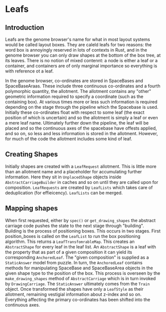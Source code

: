# Leafs

## Introduction

Leafs are the genome browser's name for what in most layout systems would be called layout boxes. They are caleld leafs for two reasons: the word box is annoyingly reserved in lots of contexts in Rust, and in the genome browser you can only draw shapes at the bottom of the box tree, at its leaves. There is no notion of mixed contennt: a node is either a leaf or a container, and containers are of only marginal importance so everything is with reference ot a leaf.

In the genome browser, co-ordinates are stored in SpaceBases and SpaceBaseAraas. These include three continuous co-ordinates and a fourth polymorphic quantity, the allotment. The allotment contains any "other" geometric information required to specify a coordinate (such as the containing box). At various times more or less such information is required depending on the stage through the pipeline which the Spacebase is used. Initially these co-ordinates float with respect to some leaf (the exact position of which is uncertain) and so the allotment is simply a leaf or even a mere leaf name. Ultimately further down the pipeline, the leaf will be placed and so the continuous axes of the spacebase have offests applied, and so on, so less and less information is stored in the allotment. However, for much of the code the allotment includes some kind of leaf.

## Creating Shapes

Initially shapes are created with a `LeafRequest` allotment. This is little more than an allotment name and a placeholder for accumulating further information. Here they sit in `UnplacedShape` objects inside `AbstractCarriageBuilder` in caches and so on until they are called upon for composition. `LeafRequests` are created by `LeafLists` which takes care of deduplication (for effieicency). `LeafLists` can be merged. 



## Mapping shapes

When first requested, either by `spec()` or `get_drawing_shapes` the abstract carriage code pushes the state to the next stage through "building". Building is the process of positioning boxes. This occurs in two stages. First position_boxes is called on the `LeafList` to run the box positioning algorithm. This returns a `LeafTransfomrableMap`. This creates an `AbstractShape` for every leaf in the leaf list. An `AbstractShape` is a leaf with the property that as part of a given composition it can yield its corresponding `AnchoredLeaf`. The "given composition" is supplied as a `StaticAnswer` model from puzzle. In turn, the `AnchoredLeaf` contains methods for manipulating SpaceBase and SpaceBaseArea objects in the given shape type to the position of the box. This process is overseen by the `make_drawing_shapes` method of `AbstractCarriage` which is in turn invoked by `DrawingCarriage`. The `StaticAnswer` ultimately comes from the `Train` object. Once transformed the shapes have only a `LeafStyle` as their allotment, remaining vestigial information about z-index and so on. Everything affecting the primary co-ordinates has been shifted into the continuous axes.
